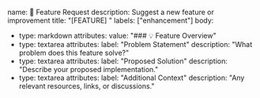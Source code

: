 name: 🚀 Feature Request
description: Suggest a new feature or improvement
title: "[FEATURE] "
labels: ["enhancement"]
body:
  - type: markdown
    attributes:
      value: "### 💡 Feature Overview"
  - type: textarea
    attributes:
      label: "Problem Statement"
      description: "What problem does this feature solve?"
  - type: textarea
    attributes:
      label: "Proposed Solution"
      description: "Describe your proposed implementation."
  - type: textarea
    attributes:
      label: "Additional Context"
      description: "Any relevant resources, links, or discussions."
